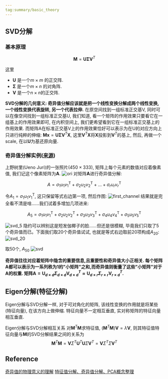 ```yaml
---
tag:summary/basic_theory
---
```

## SVD分解
### 基本原理
$$
\mathbf{M} = \mathbf{U} \boldsymbol{\Sigma} \mathbf{V}^T
$$

这里
* $\mathbf{U}$ 是一个$m \times m$ 的正交阵.
* $\boldsymbol{\Sigma}$ 是一个$m \times n$ 的对角阵.
* $\mathbf{V}$ 是一个$n \times n$的正交阵.

__SVD分解的几何意义: 奇异值分解应该就是把一个线性变换分解成两个线性变换, 一个线性变换代表旋转, 另一个代表拉伸.__
在原空间找到一组标准正交基V, 同时可以在像空间找到一组标准正交基U, 我们知道, 看一个矩阵的作用效果只要看它在一组基上的作用效果即可, 在内积空间上, 我们更希望看到它在一组标准正交基上的作用效果. 而矩阵A在标准正交基V上的作用效果恰好可以表示为在U的对应方向上只进行纯粹的伸缩:
$\mathbf{M} \mathbf{x} = \mathbf{U} \boldsymbol{\Sigma} \mathbf{V}^T \mathbf{X}$, 这里$\mathbf{V}^T \mathbf{X}$将$\mathbf{X}$投影到$\mathbf{V}^T$的基上, 然后, 再做一个scale, 在以$\mathbf{U}$为基还原向量.


### 奇异值分解实例([来源](https://www.zhihu.com/question/22237507/answer/28007137))
上野树里(Ueno Juri)的一张照片($450 \times 333$), 矩阵上每个元素的数值对应着像素值, 我们记这个像素矩阵为$\mathbf{A}$.
![ori](rc/svd_example_ori.jpg)
对矩阵$\mathbf{A}$进行奇异值分解:

$$
A=\sigma_{1} u_{1} v_{1}^{\mathrm{T}}+\sigma_{2} u_{2} v_{2}^{\mathrm{T}}+\ldots+\sigma_{r} u_{r} v_{r}^{\mathrm{T}}
$$

令$A_1 = \sigma_{1} u_{1} v_{1}^{\mathrm{T}}$, 这只保留等式右边第一项, 然后作图:
![first_channel](rc/svd_first_channel.jpg)
结果就是完全看不清是啥……我们试着多增加几项进来:

$$
A_5 = \sigma_{1} u_{1} v_{1}^{\mathrm{T}} + \sigma_{2} u_{2} v_{2}^{\mathrm{T}} + \sigma_{3} u_{3} v_{3}^{\mathrm{T}} + \sigma_{4} u_{4} v_{4}^{\mathrm{T}} + \sigma_{5} u_{5} v_{5}^{\mathrm{T}}
$$

![svd_5](rc/svd_5.jpg)
隐约可以辨别这是短发伽椰子的脸……但还是很模糊, 毕竟我们只取了5个奇异值而已。下面我们取20个奇异值试试, 也就是等式右边取前20项构成$A_{20}$:
![svd_20](rc/svd_20.jpg)

取50个, $A_{50}$
![svd](rc/svd_50.jpg)

__奇异值往往对应着矩阵中隐含的重要信息,且重要性和奇异值大小正相关. 每个矩阵A都可以表示为一系列秩为1的"小矩阵"之和,而奇异值则衡量了这些"小矩阵"对于A的权重. 矩阵$\mathbf{A} = \mathbf{U}_{d \times d} \Sigma_{d \times d} \mathbf{V}_{d \times d}^T \approx \mathbf{U}_{d \times r} \Sigma_{r \times r} \mathbf{V}_{r \times d}^T$.__

## Eigen分解(特征分解)
Eigen分解与SVD分解一样, 对于可对角化的矩阵, 该线性变换的作用就是将某些(特征向量), 在该方向上做伸缩. 特征向量不一定相互垂直, 实对称矩阵的特征向量相互垂直.

Eigen分解与SVD分解相互关系
对$\mathbf{M}^T \mathbf{M}$求特征值, $(\mathbf{M}^T \mathbf{M}) \mathbf{V} = \lambda \mathbf{V}$, 则其特征值特征向量与$\mathbf{M}$的SVD分解结果之间的关系为
$$
\mathbf{M}^T \mathbf{M} = \mathbf{V} \Sigma^T \mathbf{U}^T \mathbf{U} \Sigma \mathbf{V}^T = \mathbf{V} \Sigma^T \Sigma \mathbf{V}^T
$$

## Reference
[奇异值的物理意义的理解](https://www.zhihu.com/question/22237507/answer/28007137)
[特征值分解、奇异值分解、PCA概念整理](https://blog.csdn.net/jinshengtao/article/details/18448355)
